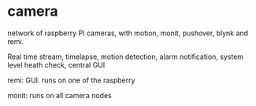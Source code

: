 # camera
network of raspberry PI cameras, with motion, monit, pushover, blynk and remi.

Real time stream, timelapse, motion detection, alarm notification, system level heath check, central GUI 

remi: GUI. runs on one of the raspberry

monit: runs on all camera nodes
